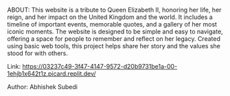 
ABOUT:
This website is a tribute to Queen Elizabeth II, honoring her life, her reign, and her impact on the United Kingdom and the world. It includes a timeline of important events, memorable quotes, and a gallery of her most iconic moments. The website is designed to be simple and easy to navigate, offering a space for people to remember and reflect on her legacy. Created using basic web tools, this project helps share her story and the values she stood for with others.

Link:
https://03237c49-3f47-4147-9572-d20b9731be1a-00-1ehjb1x642t1z.picard.replit.dev/

Author:
Abhishek Subedi
